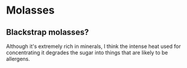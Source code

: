 # Molasses

## Blackstrap molasses?
Although it's extremely rich in minerals, I think the intense heat used for concentrating it degrades the sugar into things that are likely to be allergens.